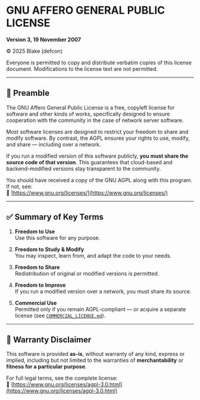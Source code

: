 # GNU AFFERO GENERAL PUBLIC LICENSE  
**Version 3, 19 November 2007**

© 2025 Blake (defcon)

Everyone is permitted to copy and distribute verbatim copies of this license document. Modifications to the license text are not permitted.

---

## 📜 Preamble

The GNU Affero General Public License is a free, copyleft license for software and other kinds of works, specifically designed to ensure cooperation with the community in the case of network server software.

Most software licenses are designed to restrict your freedom to share and modify software. By contrast, the AGPL ensures your rights to use, modify, and share — including over a network.

If you run a modified version of this software publicly, **you must share the source code of that version**. This guarantees that cloud-based and backend-modified versions stay transparent to the community.

You should have received a copy of the GNU AGPL along with this program. If not, see:  
🔗 [https://www.gnu.org/licenses/](https://www.gnu.org/licenses/)

---

## ✅ Summary of Key Terms

1. **Freedom to Use**  
   Use this software for any purpose.

2. **Freedom to Study & Modify**  
   You may inspect, learn from, and adapt the code to your needs.

3. **Freedom to Share**  
   Redistribution of original or modified versions is permitted.

4. **Freedom to Improve**  
   If you run a modified version over a network, you must share its source.

5. **Commercial Use**  
   Permitted only if you remain AGPL-compliant — or acquire a separate license (see [`COMMERCIAL_LICENSE.md`](./COMMERCIAL_LICENSE.md)).

---

## 🚫 Warranty Disclaimer

This software is provided **as-is**, without warranty of any kind, express or implied, including but not limited to the warranties of **merchantability** or **fitness for a particular purpose**.

For full legal terms, see the complete license:  
🔗 [https://www.gnu.org/licenses/agpl-3.0.html](https://www.gnu.org/licenses/agpl-3.0.html)
